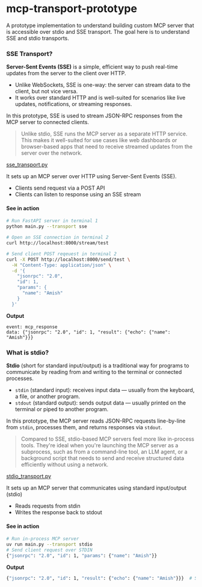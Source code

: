 # mcp-transport-prototype
A prototype implementation to understand building custom MCP server that is accessible over stdio and SSE transport. The goal here is to understand SSE and stdio transports.

### SSE Transport?

**Server-Sent Events (SSE)** is a simple, efficient way to push real-time updates from the server to the client over HTTP. 
- Unlike WebSockets, SSE is one-way: the server can stream data to the client, but not vice versa. 
- It works over standard HTTP and is well-suited for scenarios like live updates, notifications, or streaming responses.


In this prototype, SSE is used to stream JSON-RPC responses from the MCP server to connected clients.

> Unlike stdio, SSE runs the MCP server as a separate HTTP service. This makes it well-suited for use cases like web dashboards or browser-based apps that need to receive streamed updates from the server over the network.

[sse_transport.py](https://github.com/Amishk599/mcp-sse-prototype/blob/main/sse_transport.py)

It sets up an MCP server over HTTP using Server-Sent Events (SSE).
- Clients send request via a POST API
- Clients can listen to response using an SSE stream

#### See in action
```bash
# Run FastAPI server in terminal 1
python main.py --transport sse

# Open an SSE connection in terminal 2
curl http://localhost:8000/stream/test

# Send client POST reqeuest in terminal 2
curl -X POST http://localhost:8000/send/test \
  -H "Content-Type: application/json" \
  -d '{
    "jsonrpc": "2.0",
    "id": 1,
    "params": {
      "name": "Amish"
    }
  }'
```
**Output**
```
event: mcp_response
data: {"jsonrpc": "2.0", "id": 1, "result": {"echo": {"name": "Amish"}}}
```

### What is stdio?

**Stdio** (short for standard input/output) is a traditional way for programs to communicate by reading from and writing to the terminal or connected processes.
- `stdin` (standard input): receives input data — usually from the keyboard, a file, or another program.
- `stdout` (standard output): sends output data — usually printed on the terminal or piped to another program.

In this prototype, the MCP server reads JSON-RPC requests line-by-line from `stdin`, processes them, and returns responses via `stdout`. 

> Compared to SSE, stdio-based MCP servers feel more like in-process tools. They're ideal when you're launching the MCP server as a subprocess, such as from a command-line tool, an LLM agent, or a background script that needs to send and receive structured data efficiently without using a network.

[stdio_transport.py](https://github.com/Amishk599/mcp-sse-prototype/blob/main/stdio_transport.py)

It sets up an MCP server that communicates using standard input/output (stdio)
- Reads requests from stdin
- Writes the response back to stdout

#### See in action
```bash
# Run in-process MCP server
uv run main.py --transport stdio
# Send client request over STDIN
{"jsonrpc": "2.0", "id": 1, "params": {"name": "Amish"}}

```
**Output**
```bash
{"jsonrpc": "2.0", "id": 1, "result": {"echo": {"name": "Amish"}}}  # STDOUT
```
